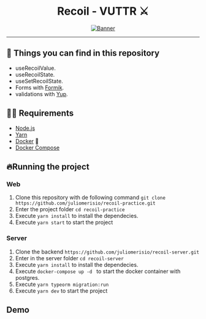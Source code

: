 
<h1 align="center">
Recoil - VUTTR ⚔️
</h1>

<p align="center">
  <a href="https://recoiljs.org/">
    <img src="https://recoiljs.org/img/og-image.png" alt="Banner">
  </a>
</p>

<hr>

## 📄 Things you can find in this repository

-  useRecoilValue.
-  useRecoilState.
-  useSetRecoilState.
-  Forms with [Formik](https://jaredpalmer.com/formik/docs/overview).
-  validations with [Yup](https://github.com/jquense/yup).

## ✋🏻 Requirements

- [Node.js](https://nodejs.org/en/)
- [Yarn](https://yarnpkg.com/pt-BR/docs/install)
- [Docker](https://www.docker.com/get-started) 🐳
- [Docker Compose](https://docs.docker.com/compose/install/)

## 🔥Running the project

### Web

1. Clone this repository with de following command `git clone https://github.com/juliomerisio/recoil-practice.git`<br />
2. Enter the project folder `cd recoil-practice`<br />
2. Execute `yarn install` to install the dependecies.<br />
3. Execute `yarn start` to start the project<br />


### Server
1. Clone the backend `https://github.com/juliomerisio/recoil-server.git`
2. Enter in the server folder `cd recoil-server`<br />
3. Execute `yarn install`  to install the dependecies.<br />
4. Execute `docker-compose up -d ` to start the docker container with postgres.<br />
5. Execute `yarn typeorm migration:run`<br />
6. Execute `yarn dev` to start the project<br />



## Demo

